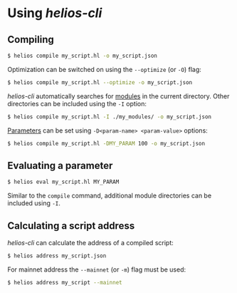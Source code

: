 # Using *helios-cli*

## Compiling

```bash
$ helios compile my_script.hl -o my_script.json
```

Optimization can be switched on using the `--optimize` (or `-O`) flag:
```bash
$ helios compile my_script.hl --optimize -o my_script.json
```

*helios-cli* automatically searches for [modules](../lang/modules.md) in the current directory. Other directories can be included using the `-I` option:
```bash
$ helios compile my_script.hl -I ./my_modules/ -o my_script.json
```

[Parameters](../lang/parameterized.md) can be set using `-D<param-name> <param-value>` options:
```bash
$ helios compile my_script.hl -DMY_PARAM 100 -o my_script.json
```

## Evaluating a parameter

```bash
$ helios eval my_script.hl MY_PARAM
```

Similar to the `compile` command, additional module directories can be included using `-I`.

## Calculating a script address

*helios-cli* can calculate the address of a compiled script:
```bash
$ helios address my_script.json
```

For mainnet address the `--mainnet` (or `-m`) flag must be used:
```bash
$ helios address my_script --mainnet
```